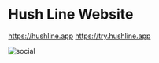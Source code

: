 # Hush Line Website

https://hushline.app
https://try.hushline.app

![social](https://user-images.githubusercontent.com/28545431/228997297-15ad6dd3-0352-4b21-a0b6-143c09ecf40e.png)

